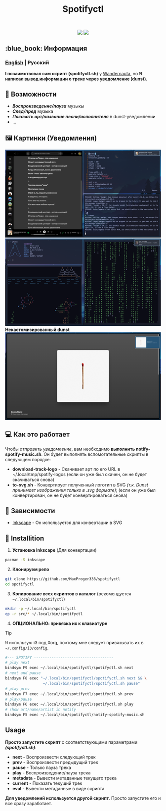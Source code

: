 <h1 align="center">Spotifyctl</h1>

<!-- BADGES -->
</br>

<p align="center">
  <img src="https://img.shields.io/github/issues/MaxProger338/spotifyctl?style=for-the-badge">
  <img src="https://img.shields.io/github/repo-size/MaxProger338/spotifyctl?style=for-the-badge">
  </br>
</p>

<!-- ABOUT -->
<h2 align="left"> :blue_book: Информация</h2>

### [English](../README.md) | **Русский**

__I позаимствовал сам скрипт (spotifyctl.sh)__ у [Wandernauta](https://gist.github.com/wandernauta/6800547), но **Я написал вывод информации о треке через уведомление (dunst)**.

<!-- FEATURES -->
## 🚀 Возможности
* ***Воспроизведение/пауза*** музыкы
* ***След/пред*** музыка
* ***Показать арт/название песни/исполнителя*** в dunst-уведомлении
* ...

<!-- PREVIEW -->
## 🖼️ Картинки (Уведомления)
![preview](assets/preview/2.png)
![preview](assets/preview/3.png)
**Некастомизированный dunst**
![preview](assets/preview/1.png)

<!-- HOW DOES IT WORK -->
## 💻 Как это работает
Чтобы *отправить уведомление*, вам необходимо **выполнить notify-spotify-music.sh**. Он будет выполнять вспомогательные скрипты в следующем порядке: 
- **download-track-logo** - Скачивает арт по его URL в ~/.local/tmp/spotify-logos (если он уже был скачен, он не будет скачиваться снова)
- **to-svg.sh** - Конвертирует полученный логотип в SVG *(т.к. Dunst принимает изображения только в .svg формате)*; (если он уже был конвертирован, он не будет конвертироваться снова)


<!-- DEPENDENCIES -->
## 🗿 Зависимости

- [Inkscape](https://inkscape.org/) - Он используется для конвертации в SVG

<!-- INSTALLITION -->
## 📘 Installition

1. **Установка Inkscape** (Для конвертации)
```bash
pacman -S inkscape 
```
2. **Клонируем репо**
```bash
git clone https://github.com/MaxProger338/spotifyctl
cd spotifyctl
```
3. **Копирование всех скриптов в каталог** (рекомендуется `~/.local/bin/spotifyctl`)
```bash
mkdir -p ~/.local/bin/spotifyctl
cp -r src/* ~/.local/bin/spotifyctl
```
4. **ОПЦИОНАЛЬНО: привязка их к клавиатуре** 

> [!TIP]
> Я использую i3 под Xorg, поэтому мне следует привязывать их в `~/.config/i3/config`.

```bash
#--- SPOTIFY ------------------------------------
# play next
bindsym F9 exec ~/.local/bin/spotifyctl/spotifyctl.sh next
# next and pause
bindsym F8 exec "~/.local/bin/spotifyctl/spotifyctl.sh next && \
                 ~/.local/bin/spotifyctl/spotifyctl.sh pause"
# play prev
bindsym F7 exec ~/.local/bin/spotifyctl/spotifyctl.sh prev
# play/pause
bindsym F6 exec ~/.local/bin/spotifyctl/spotifyctl.sh play
# show art/name/artist in notify
bindsym F5 exec ~/.local/bin/spotifyctl/notify-spotify-music.sh
```

<!-- USAGE -->
## Usage

**Просто запустите скрипт** с соответствующими параметрами ***(spotifyctl.sh)***:

- **next** - Воспроизвести следующий трек
- **prev** - Воспроизвести предыдущий трек
- **pause** - Только пауза трека
- **play** - Воспроизведение/пауза трека
- **metadata** - Вывести метаданные текущего трека
- **current** - Показать текущий трек
- **eval** - Вывести метаданные в виде скрипта

**Для уведомлений используется другой скрипт**. Просто запустите его и все сразу заработает.